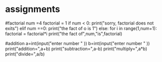 # assignments
#factorial
num =4
factorial = 1
if num < 0:
    print("sorry, factorial does not exits")
elif num ==0:
    print("the fact of o is 1")
else:
    for i in range(1,num+1):
        factorial = factorial*i
    print("the fact of",num,"is",factorial)
    
    
  #addition
  a=int(input("enter number " ))
b=int(input("enter number " ))
print("addition=",a+b)
print("subtraction=",a-b)
print("multiply=",a*b)
print("divide=",a/b)
    
